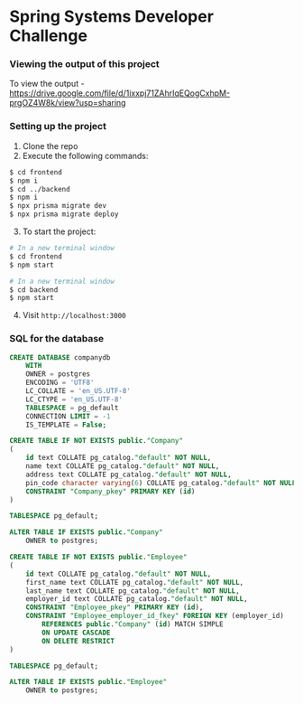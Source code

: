 # Spring Systems Developer Challenge

### Viewing the output of this project
To view the output - https://drive.google.com/file/d/1ixxpj71ZAhrIqEQogCxhpM-prgOZ4W8k/view?usp=sharing

### Setting up the project

1. Clone the repo
2. Execute the following commands:
```sh
$ cd frontend
$ npm i
$ cd ../backend
$ npm i
$ npx prisma migrate dev
$ npx prisma migrate deploy
```
3. To start the project:
```sh
# In a new terminal window
$ cd frontend
$ npm start
```
```sh
# In a new terminal window
$ cd backend
$ npm start
```
4. Visit `http://localhost:3000`

### SQL for the database
```sql
CREATE DATABASE companydb
    WITH
    OWNER = postgres
    ENCODING = 'UTF8'
    LC_COLLATE = 'en_US.UTF-8'
    LC_CTYPE = 'en_US.UTF-8'
    TABLESPACE = pg_default
    CONNECTION LIMIT = -1
    IS_TEMPLATE = False;

CREATE TABLE IF NOT EXISTS public."Company"
(
    id text COLLATE pg_catalog."default" NOT NULL,
    name text COLLATE pg_catalog."default" NOT NULL,
    address text COLLATE pg_catalog."default" NOT NULL,
    pin_code character varying(6) COLLATE pg_catalog."default" NOT NULL,
    CONSTRAINT "Company_pkey" PRIMARY KEY (id)
)

TABLESPACE pg_default;

ALTER TABLE IF EXISTS public."Company"
    OWNER to postgres;

CREATE TABLE IF NOT EXISTS public."Employee"
(
    id text COLLATE pg_catalog."default" NOT NULL,
    first_name text COLLATE pg_catalog."default" NOT NULL,
    last_name text COLLATE pg_catalog."default" NOT NULL,
    employer_id text COLLATE pg_catalog."default" NOT NULL,
    CONSTRAINT "Employee_pkey" PRIMARY KEY (id),
    CONSTRAINT "Employee_employer_id_fkey" FOREIGN KEY (employer_id)
        REFERENCES public."Company" (id) MATCH SIMPLE
        ON UPDATE CASCADE
        ON DELETE RESTRICT
)

TABLESPACE pg_default;

ALTER TABLE IF EXISTS public."Employee"
    OWNER to postgres;
